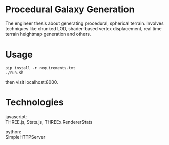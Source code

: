 Procedural Galaxy Generation
===

The engineer thesis about generating procedural, spherical terrain. Involves techniques like chunked LOD, shader-based vertex displacement, real time terrain heightmap generation and others.

Usage
===

    pip install -r requirements.txt
    ./run.sh

then visit localhost:8000. 

Technologies
===

javascript:  
THREE.js, Stats.js, THREEx.RendererStats  

python:  
SimpleHTTPServer
